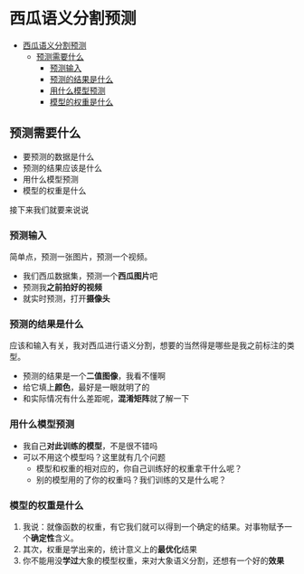 # 西瓜语义分割预测
- [西瓜语义分割预测](#西瓜语义分割预测)
  - [预测需要什么](#预测需要什么)
    - [预测输入](#预测输入)
    - [预测的结果是什么](#预测的结果是什么)
    - [用什么模型预测](#用什么模型预测)
    - [模型的权重是什么](#模型的权重是什么)

## 预测需要什么
- 要预测的数据是什么
- 预测的结果应该是什么
- 用什么模型预测
- 模型的权重是什么

接下来我们就要来说说
### 预测输入
简单点，预测一张图片，预测一个视频。
- 我们西瓜数据集，预测一个**西瓜图片**吧
- 预测我**之前拍好的视频**
- 就实时预测，打开**摄像头**

### 预测的结果是什么
应该和输入有关，我对西瓜进行语义分割，想要的当然得是哪些是我之前标注的类型。
- 预测的结果是一个**二值图像**，我看不懂啊
- 给它填上**颜色**，最好是一眼就明了的
- 和实际情况有什么差距呢，**混淆矩阵**就了解一下

### 用什么模型预测
- 我自己**对此训练的模型**，不是很不错吗
- 可以不用这个模型吗？这里就有几个问题
    - 模型和权重的相对应的，你自己训练好的权重拿干什么呢？
    - 别的模型用的了你的权重吗？我们训练的又是什么呢？

### 模型的权重是什么
1. 我说：就像函数的权重，有它我们就可以得到一个确定的结果。对事物赋予一个**确定性**含义。
2. 其次，权重是学出来的，统计意义上的**最优化**结果
3. 你不能用没**学过**大象的模型权重，来对大象语义分割，还想有一个好的**效果**
